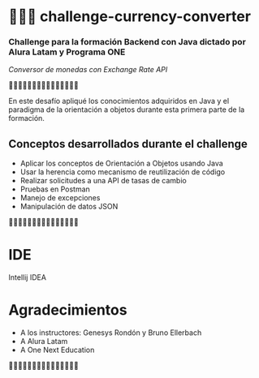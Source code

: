 # 💱💱💱 challenge-currency-converter

### Challenge para la formación Backend con Java dictado por Alura Latam y Programa ONE
*Conversor de monedas con Exchange Rate API* 

💸💸💸💸💸💸💸💸💸💸💸💸💸💸💸

En este desafío apliqué los conocimientos adquiridos en Java y el paradigma de la orientación a objetos durante esta primera parte de la formación.

## Conceptos desarrollados durante el challenge
- Aplicar los conceptos de Orientación a Objetos usando Java
- Usar la herencia como mecanismo de reutilización de código
- Realizar solicitudes a una API de tasas de cambio
- Pruebas en Postman
- Manejo de excepciones
- Manipulación de datos JSON

💸💸💸💸💸💸💸💸💸💸💸💸💸💸💸

# IDE
Intellij IDEA

# Agradecimientos
- A los instructores: Genesys Rondón y Bruno Ellerbach
- A Alura Latam
- A One Next Education

💸💸💸💸💸💸💸💸💸💸💸💸💸💸💸

